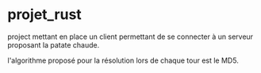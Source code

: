 ﻿# projet_rust


project mettant en place un client permettant de se connecter à un serveur proposant la patate chaude.

l'algorithme proposé pour la résolution lors de chaque tour est le MD5.

